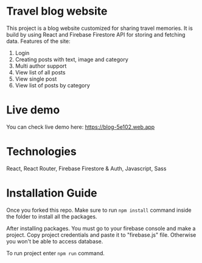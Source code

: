 # Travel blog website

This project is a blog website customized for sharing travel memories. It is build by using React and Firebase Firestore API for storing and fetching data.
Features of the site:
1. Login 
2. Creating posts with text, image and category
3. Multi author support
5. View list of all posts
6. View single post
7. View list of posts by category

# Live demo
You can check live demo here:  https://blog-5e102.web.app

# Technologies
React,
React Router,
Firebase Firestore & Auth,
Javascript,
Sass

# Installation Guide

Once you forked this repo. Make sure to run `npm install` command inside the folder to install all the packages.

After installing packages. You must go to your firebase console and make a project. Copy project credentials and paste it to "firebase.js" file. Otherwise you won't be able to access database.

To run project enter `npm run` command.

